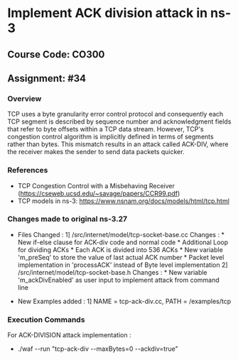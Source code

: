 # Implement ACK division attack in ns-3
## Course Code: CO300
## Assignment: #34
### Overview 
TCP uses a byte granularity error control protocol and consequently each TCP segment
is described by sequence number and acknowledgment fields that refer to byte offsets within
a TCP data stream. However, TCP's congestion control algorithm is implicitly defined in terms
of segments rather than bytes. This mismatch results in an attack called ACK-DIV, where the
receiver makes the sender to send data packets quicker.

### References
* TCP Congestion Control with a Misbehaving Receiver (https://cseweb.ucsd.edu/~savage/papers/CCR99.pdf)
* TCP models in ns-3: https://www.nsnam.org/docs/models/html/tcp.html

### Changes made to original ns-3.27

* Files Changed : 
1]	/src/internet/model/tcp-socket-base.cc
Changes :   * New if-else clause for ACK-div code and normal code
 			* Additional Loop for dividing ACKs
 			* Each ACK is divided into 536 ACKs
 			* New variable 'm_preSeq' to store the value of last actual ACK number
 			* Packet level implementation in 'processACK' instead of Byte level implementation 
2] /src/internet/model/tcp-socket-base.h
Changes :	* New variable 'm_ackDivEnabled' as user input to implement attack from command line

* New Examples added : 1]	NAME = tcp-ack-div.cc, PATH = /examples/tcp


### Execution Commands

For ACK-DIVISION attack implementation :
* ./waf --run "tcp-ack-div --maxBytes=0 --ackdiv=true"

